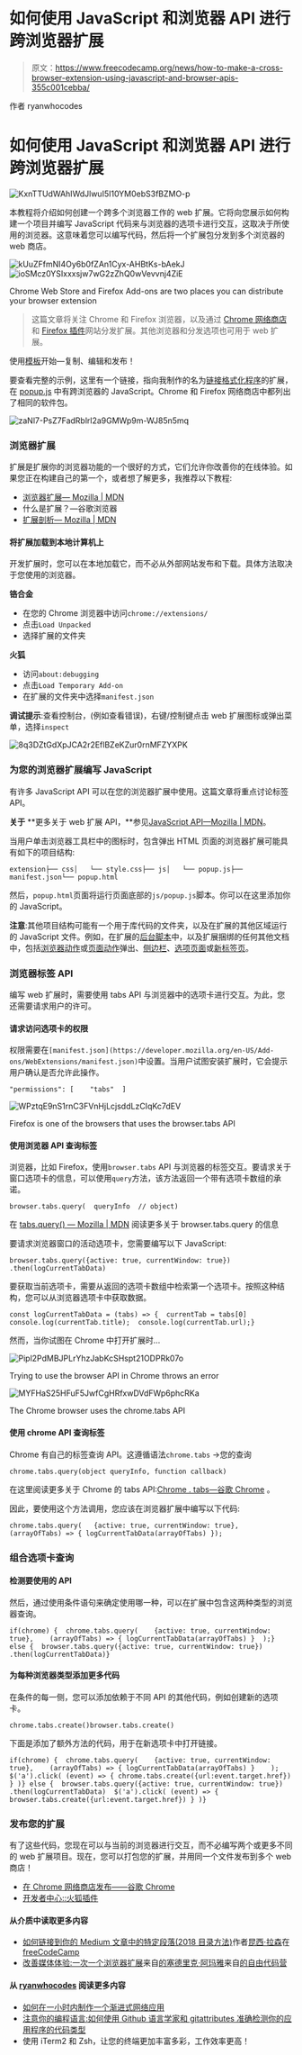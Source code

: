 # 如何使用 JavaScript 和浏览器 API 进行跨浏览器扩展

> 原文：<https://www.freecodecamp.org/news/how-to-make-a-cross-browser-extension-using-javascript-and-browser-apis-355c001cebba/>

作者 ryanwhocodes

# 如何使用 JavaScript 和浏览器 API 进行跨浏览器扩展

![KxnTTUdWAhIWdJlwuI5I10YM0ebS3fBZMO-p](img/c190a9b3292d218ed5c5b260896bf68c.png)

本教程将介绍如何创建一个跨多个浏览器工作的 web 扩展。它将向您展示如何构建一个项目并编写 JavaScript 代码来与浏览器的选项卡进行交互，这取决于所使用的浏览器。这意味着您可以编写代码，然后将一个扩展包分发到多个浏览器的 web 商店。

![kUuZFfmNI4Oy6b0fZAn1Cyx-AHBtKs-bAekJ](img/2e4256a1669edbf7237419981f02cd6b.png)![ioSMcz0YSIxxxsjw7wG2zZhQ0wVevvnj4ZiE](img/321eb3a7871ecf7174c755ff9ebeb43e.png)

Chrome Web Store and Firefox Add-ons are two places you can distribute your browser extension

> 这篇文章将关注 Chrome 和 Firefox 浏览器，以及通过 [Chrome 网络商店](https://chrome.google.com/webstore/category/extensions)和 [Firefox 插件](https://addons.mozilla.org/en-US/firefox/)网站分发扩展。其他浏览器和分发选项也可用于 web 扩展。

使用[模板](https://github.com/ryanwhocodes/template-browser-extension)开始—复制、编辑和发布！

要查看完整的示例，这里有一个链接，指向我制作的名为[链接格式化程序](https://github.com/ryanwhocodes/link-formatter)的扩展，在 [popup.js](https://github.com/ryandav/link-formatter/blob/master/extension/js/popup.js) 中有跨浏览器的 JavaScript。Chrome 和 Firefox 网络商店中都列出了相同的软件包。

![zaNl7-PsZ7FadRblrl2a9GMWp9m-WJ85n5mq](img/be3588fe82e3d7f5b78f1b21a6523ebd.png)

### 浏览器扩展

扩展是扩展你的浏览器功能的一个很好的方式，它们允许你改善你的在线体验。如果您正在构建自己的第一个，或者想了解更多，我推荐以下教程:

*   [浏览器扩展— Mozilla | MDN](https://developer.mozilla.org/en-US/Add-ons/WebExtensions)
*   什么是扩展？—谷歌浏览器
*   [扩展剖析— Mozilla | MDN](https://developer.mozilla.org/en-US/Add-ons/WebExtensions/Anatomy_of_a_WebExtension)

#### 将扩展加载到本地计算机上

开发扩展时，您可以在本地加载它，而不必从外部网站发布和下载。具体方法取决于您使用的浏览器。

**铬合金**

*   在您的 Chrome 浏览器中访问`chrome://extensions/`
*   点击`Load Unpacked`
*   选择扩展的文件夹

**火狐**

*   访问`about:debugging`
*   点击`Load Temporary Add-on`
*   在扩展的文件夹中选择`manifest.json`

**调试提示**:查看控制台，(例如查看错误)，右键/控制键点击 web 扩展图标或弹出菜单，选择`inspect`

![8q3DZtGdXpJCA2r2EflBZeKZur0rnMFZYXPK](img/08b3788d7ec2dd6551417e3ced11af61.png)

### 为您的浏览器扩展编写 JavaScript

有许多 JavaScript API 可以在您的浏览器扩展中使用。这篇文章将重点讨论标签 API。

**关于** **更多关于 web 扩展 API，**参见[JavaScript API—Mozilla | MDN](https://developer.mozilla.org/en-US/Add-ons/WebExtensions/API)。

当用户单击浏览器工具栏中的图标时，包含弹出 HTML 页面的浏览器扩展可能具有如下的项目结构:

```
extension├── css│   └── style.css├── js│   └── popup.js├── manifest.json└── popup.html
```

然后，`popup.html`页面将运行页面底部的`js/popup.js`脚本。你可以在这里添加你的 JavaScript。

**注意**:其他项目结构可能有一个用于库代码的文件夹，以及在扩展的其他区域运行的 JavaScript 文件。例如，在扩展的[后台脚本](https://developer.mozilla.org/en-US/Add-ons/WebExtensions/Anatomy_of_a_WebExtension#Background_scripts)中，以及扩展捆绑的任何其他文档中，包括[浏览器动作](https://developer.mozilla.org/en-US/docs/Mozilla/Add-ons/WebExtensions/Browser_action)或[页面动作](https://developer.mozilla.org/en-US/docs/Mozilla/Add-ons/WebExtensions/Page_actions)弹出、[侧边栏](https://developer.mozilla.org/en-US/docs/Mozilla/Add-ons/WebExtensions/Sidebars)、[选项页面](https://developer.mozilla.org/en-US/docs/Mozilla/Add-ons/WebExtensions/Options_pages)或[新标签页](https://developer.mozilla.org/en-US/Add-ons/WebExtensions/manifest.json/chrome_url_overrides)。

### 浏览器标签 API

编写 web 扩展时，需要使用 tabs API 与浏览器中的选项卡进行交互。为此，您还需要请求用户的许可。

#### 请求访问选项卡的权限

权限需要在`[manifest.json](https://developer.mozilla.org/en-US/Add-ons/WebExtensions/manifest.json)`中设置。当用户试图安装扩展时，它会提示用户确认是否允许此操作。

```
"permissions": [    "tabs"  ]
```

![WPztqE9nS1rnC3FVnHjLcjsddLzCIqKc7dEV](img/13b226c09a3e46bd7598e5863e1d2c5d.png)

Firefox is one of the browsers that uses the browser.tabs API

#### 使用浏览器 API 查询标签

浏览器，比如 Firefox，使用`browser.tabs` API 与浏览器的标签交互。要请求关于窗口选项卡的信息，可以使用`query`方法，该方法返回一个带有选项卡数组的承诺。

```
browser.tabs.query(  queryInfo  // object)
```

在 [tabs.query() — Mozilla | MDN](https://developer.mozilla.org/en-US/Add-ons/WebExtensions/API/tabs/query) 阅读更多关于 browser.tabs.query 的信息

要请求浏览器窗口的活动选项卡，您需要编写以下 JavaScript:

```
browser.tabs.query({active: true, currentWindow: true}) .then(logCurrentTabData)
```

要获取当前选项卡，需要从返回的选项卡数组中检索第一个选项卡。按照这种结构，您可以从浏览器选项卡中获取数据。

```
const logCurrentTabData = (tabs) => {  currentTab = tabs[0]  console.log(currentTab.title);  console.log(currentTab.url);}
```

然而，当你试图在 Chrome 中打开扩展时…

![Pipl2PdMBJPLrYhzJabKcSHspt21ODPRk07o](img/42c628c89af4fbd62a38280cf9b6b95b.png)

Trying to use the browser API in Chrome throws an error

![MYFHaS25HFuF5JwfCgHRfxwDVdFWp6phcRKa](img/39bcd88a190b85939b1a3108d869d073.png)

The Chrome browser uses the chrome.tabs API

#### 使用 chrome API 查询标签

Chrome 有自己的标签查询 API。这遵循语法`chrome.tabs` →您的查询

```
chrome.tabs.query(object queryInfo, function callback)
```

在这里阅读更多关于 Chrome 的 tabs API:[Chrome . tabs—谷歌 Chrome](https://developer.chrome.com/extensions/tabs) 。

因此，要使用这个方法调用，您应该在浏览器扩展中编写以下代码:

```
chrome.tabs.query(   {active: true, currentWindow: true},   (arrayOfTabs) => { logCurrentTabData(arrayOfTabs) });
```

### 组合选项卡查询

#### 检测要使用的 API

然后，通过使用条件语句来确定使用哪一种，可以在扩展中包含这两种类型的浏览器查询。

```
if(chrome) {  chrome.tabs.query(    {active: true, currentWindow: true},    (arrayOfTabs) => { logCurrentTabData(arrayOfTabs) }  );} else {  browser.tabs.query({active: true, currentWindow: true})    .then(logCurrentTabData)}
```

#### 为每种浏览器类型添加更多代码

在条件的每一侧，您可以添加依赖于不同 API 的其他代码，例如创建新的选项卡。

```
chrome.tabs.create()browser.tabs.create()
```

下面是添加了额外方法的代码，用于在新选项卡中打开链接。

```
if(chrome) {  chrome.tabs.query(    {active: true, currentWindow: true},    (arrayOfTabs) => { logCurrentTabData(arrayOfTabs) }    );  $('a').click( (event) => { chrome.tabs.create({url:event.target.href}) } )} else {  browser.tabs.query({active: true, currentWindow: true})    .then(logCurrentTabData)  $('a').click( (event) => { browser.tabs.create({url:event.target.href}) } )}
```

### 发布您的扩展

有了这些代码，您现在可以与当前的浏览器进行交互，而不必编写两个或更多不同的 web 扩展项目。现在，您可以打包您的扩展，并用同一个文件发布到多个 web 商店！

*   [在 Chrome 网络商店发布——谷歌 Chrome](https://developer.chrome.com/webstore/publish)
*   [开发者中心::火狐插件](https://addons.mozilla.org/en-US/developers/)

#### 从介质中读取更多内容

*   [如何链接到你的 Medium 文章中的特定段落(2018 目录方法)](https://medium.freecodecamp.org/how-to-link-to-a-specific-paragraph-in-your-medium-article-2018-table-of-contents-method-e66595fea549)作者[昆西·拉森](https://www.freecodecamp.org/news/how-to-make-a-cross-browser-extension-using-javascript-and-browser-apis-355c001cebba/undefined)在 [freeCodeCamp](https://medium.freecodecamp.org/)
*   [改善媒体体验:一次一个浏览器扩展](https://medium.freecodecamp.org/improving-the-medium-experience-one-browser-extension-at-a-time-7df7e233c984)来自[的塞德里克·阿玛雅](https://www.freecodecamp.org/news/how-to-make-a-cross-browser-extension-using-javascript-and-browser-apis-355c001cebba/undefined)来自[的自由代码营](https://medium.freecodecamp.org/)

#### 从 [ryanwhocodes](https://www.freecodecamp.org/news/how-to-make-a-cross-browser-extension-using-javascript-and-browser-apis-355c001cebba/undefined) 阅读更多内容

*   [如何在一小时内制作一个渐进式网络应用](https://medium.freecodecamp.org/how-you-can-make-a-progressive-web-app-in-an-hour-7e36d560610e)
*   [注意你的编程语言:如何使用 Github 语言学家和 gitattributes 准确检测你的应用程序的代码类型](https://medium.freecodecamp.org/mind-your-programming-language-38e340a430a1)
*   使用 iTerm2 和 Zsh，让您的终端更加丰富多彩，工作效率更高！